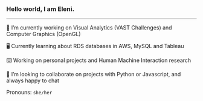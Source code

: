 ### Hello world, I am Eleni.

-----------

🔭 I’m currently working on Visual Analytics (VAST Challenges) and Computer Graphics (OpenGL)

🖥 Currently learning about RDS databases in AWS, MySQL and Tableau

⌨️️ Working on personal projects and Human Machine Interaction research

🌻 I’m looking to collaborate on projects with Python or Javascript, and always happy to chat

Pronouns: `she/her`
